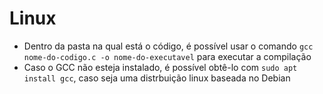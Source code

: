 # Linux

* Dentro da pasta na qual está o código, é possível usar o comando `gcc nome-do-codigo.c -o nome-do-executavel` para executar a compilação
* Caso o GCC não esteja instalado, é possível obtê-lo com `sudo apt install gcc`, caso seja uma distrbuição linux baseada no Debian
